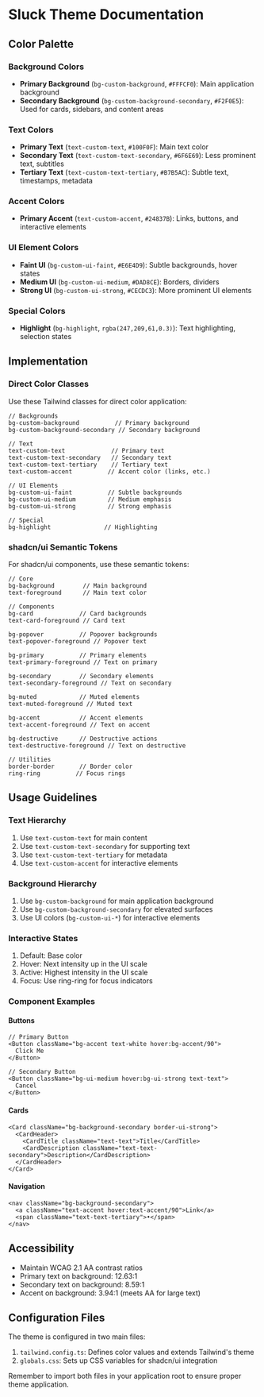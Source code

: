 # Sluck Theme Documentation

## Color Palette

### Background Colors
- **Primary Background** (`bg-custom-background`, `#FFFCF0`): Main application background
- **Secondary Background** (`bg-custom-background-secondary`, `#F2F0E5`): Used for cards, sidebars, and content areas

### Text Colors
- **Primary Text** (`text-custom-text`, `#100F0F`): Main text color
- **Secondary Text** (`text-custom-text-secondary`, `#6F6E69`): Less prominent text, subtitles
- **Tertiary Text** (`text-custom-text-tertiary`, `#B7B5AC`): Subtle text, timestamps, metadata

### Accent Colors
- **Primary Accent** (`text-custom-accent`, `#24837B`): Links, buttons, and interactive elements

### UI Element Colors
- **Faint UI** (`bg-custom-ui-faint`, `#E6E4D9`): Subtle backgrounds, hover states
- **Medium UI** (`bg-custom-ui-medium`, `#DAD8CE`): Borders, dividers
- **Strong UI** (`bg-custom-ui-strong`, `#CECDC3`): More prominent UI elements

### Special Colors
- **Highlight** (`bg-highlight`, `rgba(247,209,61,0.3)`): Text highlighting, selection states

## Implementation

### Direct Color Classes
Use these Tailwind classes for direct color application:

```tsx
// Backgrounds
bg-custom-background          // Primary background
bg-custom-background-secondary // Secondary background

// Text
text-custom-text             // Primary text
text-custom-text-secondary   // Secondary text
text-custom-text-tertiary    // Tertiary text
text-custom-accent          // Accent color (links, etc.)

// UI Elements
bg-custom-ui-faint          // Subtle backgrounds
bg-custom-ui-medium         // Medium emphasis
bg-custom-ui-strong         // Strong emphasis

// Special
bg-highlight               // Highlighting
```

### shadcn/ui Semantic Tokens
For shadcn/ui components, use these semantic tokens:

```tsx
// Core
bg-background        // Main background
text-foreground      // Main text color

// Components
bg-card             // Card backgrounds
text-card-foreground // Card text

bg-popover          // Popover backgrounds
text-popover-foreground // Popover text

bg-primary          // Primary elements
text-primary-foreground // Text on primary

bg-secondary        // Secondary elements
text-secondary-foreground // Text on secondary

bg-muted            // Muted elements
text-muted-foreground // Muted text

bg-accent           // Accent elements
text-accent-foreground // Text on accent

bg-destructive      // Destructive actions
text-destructive-foreground // Text on destructive

// Utilities
border-border       // Border color
ring-ring          // Focus rings
```

## Usage Guidelines

### Text Hierarchy
1. Use `text-custom-text` for main content
2. Use `text-custom-text-secondary` for supporting text
3. Use `text-custom-text-tertiary` for metadata
4. Use `text-custom-accent` for interactive elements

### Background Hierarchy
1. Use `bg-custom-background` for main application background
2. Use `bg-custom-background-secondary` for elevated surfaces
3. Use UI colors (`bg-custom-ui-*`) for interactive elements

### Interactive States
1. Default: Base color
2. Hover: Next intensity up in the UI scale
3. Active: Highest intensity in the UI scale
4. Focus: Use ring-ring for focus indicators

### Component Examples

#### Buttons
```tsx
// Primary Button
<Button className="bg-accent text-white hover:bg-accent/90">
  Click Me
</Button>

// Secondary Button
<Button className="bg-ui-medium hover:bg-ui-strong text-text">
  Cancel
</Button>
```

#### Cards
```tsx
<Card className="bg-background-secondary border-ui-strong">
  <CardHeader>
    <CardTitle className="text-text">Title</CardTitle>
    <CardDescription className="text-text-secondary">Description</CardDescription>
  </CardHeader>
</Card>
```

#### Navigation
```tsx
<nav className="bg-background-secondary">
  <a className="text-accent hover:text-accent/90">Link</a>
  <span className="text-text-tertiary">•</span>
</nav>
```

## Accessibility

- Maintain WCAG 2.1 AA contrast ratios
- Primary text on background: 12.63:1
- Secondary text on background: 8.59:1
- Accent on background: 3.94:1 (meets AA for large text)

## Configuration Files

The theme is configured in two main files:

1. `tailwind.config.ts`: Defines color values and extends Tailwind's theme
2. `globals.css`: Sets up CSS variables for shadcn/ui integration

Remember to import both files in your application root to ensure proper theme application. 